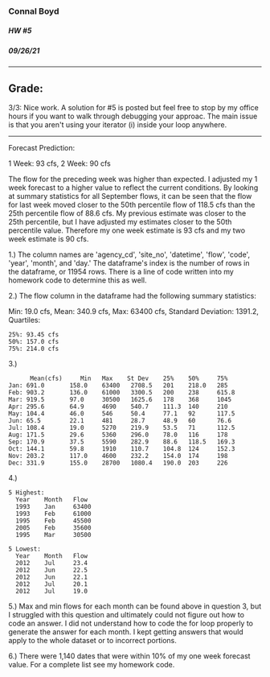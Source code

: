 ### Connal Boyd
##### HW #5
##### 09/26/21

_____
## Grade:
3/3: Nice work. A solution for #5 is posted but feel free to stop by my office hours if you want to walk through debugging your approac. The main issue is that you aren't using your iterator (i) inside your loop anywhere.  
_____

Forecast Prediction:

1 Week: 93 cfs,
2 Week: 90 cfs

The flow for the preceding week was higher than expected. I adjusted my 1 week forecast to a higher value to reflect the current conditions. By looking at summary statistics for all September flows, it can be seen that the flow for last week moved closer to the 50th percentile flow of 118.5 cfs than the 25th percentile flow of 88.6 cfs. My previous estimate was closer to the 25th percentile, but I have adjusted my estimates closer to the 50th percentile value. Therefore my one week estimate is 93 cfs and my two week estimate is 90 cfs.

1.) The column names are 'agency_cd', 'site_no', 'datetime', 'flow', 'code', 'year', 'month', and 'day.' The dataframe's index is the number of rows in the dataframe, or 11954 rows. There is a line of code written into my homework code to determine this as well.

2.) The flow column in the dataframe had the following summary statistics:

Min: 19.0 cfs,
Mean: 340.9 cfs,
Max: 63400 cfs,
Standard Deviation: 1391.2,
Quartiles:

    25%: 93.45 cfs
    50%: 157.0 cfs
    75%: 214.0 cfs


3.)

          Mean(cfs)     Min   Max    St Dev    25%    50%     75%
    Jan: 691.0       158.0    63400   2708.5   201    218.0   285
    Feb: 903.2       136.0    61000   3300.5   200    238     615.8
    Mar: 919.5       97.0     30500   1625.6   178    368     1045
    Apr: 295.6       64.9     4690    540.7    111.3  140     210
    May: 104.4       46.0     546     50.4     77.1   92      117.5
    Jun: 65.5        22.1     481     28.7     48.9   60      76.6
    Jul: 108.4       19.0     5270    219.9    53.5   71      112.5
    Aug: 171.5       29.6     5360    296.0    78.0   116     178
    Sep: 170.9       37.5     5590    282.9    88.6   118.5   169.3
    Oct: 144.1       59.8     1910    110.7    104.8  124     152.3
    Nov: 203.2       117.0    4600    232.2    154.0  174     198
    Dec: 331.9       155.0    28700   1080.4   190.0  203     226

4.)

    5 Highest:
      Year    Month   Flow
      1993    Jan     63400
      1993    Feb     61000
      1995    Feb     45500
      2005    Feb     35600
      1995    Mar     30500

    5 Lowest:
      Year    Month   Flow
      2012    Jul     23.4
      2012    Jun     22.5
      2012    Jun     22.1
      2012    Jul     20.1
      2012    Jul     19.0

5.)  Max and min flows for each month can be found above in question 3, but I struggled with this question and ultimately could not figure out how to code an answer. I did not understand how to code the for loop properly to generate the answer for each month. I kept getting answers that would apply to the whole dataset or to incorrect portions.

6.) There were 1,140 dates that were within 10% of my one week forecast value. For a complete list see my homework code.

